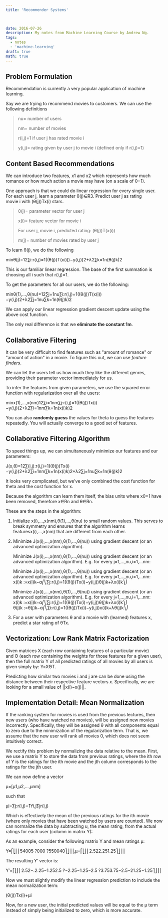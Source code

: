 ```yaml
---
title: 'Recommender Systems'

  
  
date: 2016-07-26
description: My notes from Machine Learning Course by Andrew Ng.
tags:
  - notes
  - 'machine-learning'
draft: true
math: true
---
```


## Problem Formulation

Recommendation is currently a very popular application of machine learning.

Say we are trying to recommend movies to customers. We can use the following definitions

> nu= number of users
>
> nm= number of movies
>
> r(i,j)=1 if user j has rated movie i
>
> y(i,j)= rating given by user j to movie i (defined only if r(i,j)=1)

## Content Based Recommendations

We can introduce two features, x1 and x2 which represents how much romance or how much action a movie may have (on a scale of 0−1).

One approach is that we could do linear regression for every single user. For each user j, learn a parameter θ(j)∈R3. Predict user j as rating movie i with (θ(j))Tx(i) stars.

> θ(j)= parameter vector for user j
>
> x(i)= feature vector for movie i
>
> For user j, movie i, predicted rating: (θ(j))T(x(i))
>
> m(j)= number of movies rated by user j

To learn θ(j), we do the following

minθ(j)=12∑i:r(i,j)=1((θ(j))T(x(i))−y(i,j))2+λ2∑k=1n(θ(j)k)2

This is our familiar linear regression. The base of the first summation is choosing all i such that r(i,j)=1.

To get the parameters for all our users, we do the following:

minθ(1),…,θ(nu)=12∑j=1nu∑i:r(i,j)=1((θ(j))T(x(i))−y(i,j))2+λ2∑j=1nu∑k=1n(θ(j)k)2

We can apply our linear regression gradient descent update using the above cost function.

The only real difference is that we **eliminate the constant 1m**.

## Collaborative Filtering

It can be very difficult to find features such as "amount of romance" or "amount of action" in a movie. To figure this out, we can use *feature finders*.

We can let the users tell us how much they like the different genres, providing their parameter vector immediately for us.

To infer the features from given parameters, we use the squared error function with regularization over all the users:

minx(1),…,x(nm)12∑i=1nm∑j:r(i,j)=1((θ(j))Tx(i)−y(i,j))2+λ2∑i=1nm∑k=1n(x(i)k)2

You can also **randomly guess** the values for theta to guess the features repeatedly. You will actually converge to a good set of features.

## Collaborative Filtering Algorithm

To speed things up, we can simultaneously minimize our features and our parameters:

J(x,θ)=12∑(i,j):r(i,j)=1((θ(j))Tx(i)−y(i,j))2+λ2∑i=1nm∑k=1n(x(i)k)2+λ2∑j=1nu∑k=1n(θ(j)k)2

It looks very complicated, but we've only combined the cost function for theta and the cost function for x.

Because the algorithm can learn them itself, the bias units where x0=1 have been removed, therefore x∈Rn and θ∈Rn.

These are the steps in the algorithm:

1. Initialize x(i),...,x(nm),θ(1),...,θ(nu) to small random values. This serves to break symmetry and ensures that the algorithm learns featuresx(i),...,x(nm) that are different from each other.

2. Minimize J(x(i),...,x(nm),θ(1),...,θ(nu)) using gradient descent (or an advanced optimization algorithm).

   Minimize J(x(i),...,x(nm),θ(1),...,θ(nu)) using gradient descent (or an advanced optimization algorithm).
   E.g. for every j=1,...,nu,i=1,...nm:

   Minimize J(x(i),...,x(nm),θ(1),...,θ(nu)) using gradient descent (or an advanced optimization algorithm).
   E.g. for every j=1,...,nu,i=1,...nm:
   x(i)k :=x(i)k−α⎛⎝∑j:r(i,j)=1((θ(j))Tx(i)−y(i,j))θ(j)k+λx(i)k⎞⎠

   Minimize J(x(i),...,x(nm),θ(1),...,θ(nu)) using gradient descent (or an advanced optimization algorithm).
   E.g. for every j=1,...,nu,i=1,...nm:
   x(i)k :=x(i)k−α⎛⎝∑j:r(i,j)=1((θ(j))Tx(i)−y(i,j))θ(j)k+λx(i)k⎞⎠
   θ(j)k :=θ(j)k−α⎛⎝∑i:r(i,j)=1((θ(j))Tx(i)−y(i,j))x(i)k+λθ(j)k⎞⎠

3. For a user with parameters θ and a movie with (learned) features x, predict a star rating of θTx.

## Vectorization: Low Rank Matrix Factorization

Given matrices X (each row containing features of a particular movie) and Θ (each row containing the weights for those features for a given user), then the full matrix Y of all predicted ratings of all movies by all users is given simply by: Y=XΘT.

Predicting how similar two movies i and j are can be done using the distance between their respective feature vectors x. Specifically, we are looking for a small value of ||x(i)−x(j)||.

## Implementation Detail: Mean Normalization

If the ranking system for movies is used from the previous lectures, then new users (who have watched no movies), will be assigned new movies incorrectly. Specifically, they will be assigned θ with all components equal to zero due to the minimization of the regularization term. That is, we assume that the new user will rank all movies 0, which does not seem intuitively correct.

We rectify this problem by normalizing the data relative to the mean. First, we use a matrix Y to store the data from previous ratings, where the ith row of Y is the ratings for the ith movie and the jth column corresponds to the ratings for the jth user.

We can now define a vector

μ=[μ1,μ2,…,μnm]

such that

μi=∑j:r(i,j)=1Yi,j∑jr(i,j)

Which is effectively the mean of the previous ratings for the ith movie (where only movies that have been watched by users are counted). We now can normalize the data by subtracting u, the mean rating, from the actual ratings for each user (column in matrix Y):

As an example, consider the following matrix Y and mean ratings μ:

Y=⎡⎣⎢⎢54005 ?000 ?550040⎤⎦⎥⎥,μ=⎡⎣⎢⎢2.522.251.25⎤⎦⎥⎥

The resulting Y′ vector is:

Y′=⎡⎣⎢⎢2.52−.2.25−1.252.5 ?−2.25−1.25−2.5 ?3.753.75−2.5−21.25−1.25⎤⎦⎥⎥

Now we must slightly modify the linear regression prediction to include the mean normalization term:

(θ(j))Tx(i)+μi

Now, for a new user, the initial predicted values will be equal to the μ term instead of simply being initialized to zero, which is more accurate.
